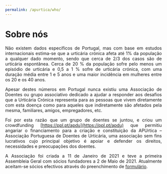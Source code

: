 ```yaml
---
permalink: /apurtica/who/
---
```

# Sobre nós

<div style="text-align: justify">
Não existem dados específicos de Portugal, mas com base em estudos internacionais estima-se que a urticária crónica afeta até 1% da população a qualquer dado momento, sendo que cerca de 2/3 dos casos são de urticária espontânea. Cerca de 20 % da população sofre pelo menos um episódio de urticária e 0,5 a 1 % sofre de urticária crónica, com uma duração média entre 1 e 5 anos e uma maior incidência em mulheres entre os 20 e os 40 anos.

Apesar destes números em Portugal nunca existiu uma Associação de Doentes ou grupo associativo dedicado a ajudar a responder aos desafios que a Urticária Crónica representa para as pessoas que vivem diretamente com esta doença como para aqueles que indiretamente são afetados pela mesma, familiares, amigos, empregadores, etc.

Foi por esta razão que um grupo de doentes se juntou, e criou um crowdfunding [https://ppl.pt/apdu](https://ppl.pt/apdu) que permitiu angariar o financiamento para a criação e constituição da APUrtica – Associação Portuguesa de Doentes de Urticária, uma associação sem fins lucrativos cujo principal objetivo é apoiar e defender os direitos, necessidades e preocupações dos doentes.

A Associação foi criada a 11 de Janeiro de 2021 e teve a primeira Assembleia Geral com sócios fundadores a 2 de Maio de 2021. Atualmente aceitam-se sócios efectivos através do preenchimento de [formulário](apurtica/support/associates/).
</div>